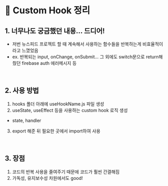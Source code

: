 # 🛴 Custom Hook 정리
## 1. 너무나도 궁금했던 내용... 드디어!
- 저번 뉴스피드 프로젝트 할 때 계속해서 사용하는 함수들을 반복하는게 비효율적이라고 느꼈었음
- ex. 반복되는 input, onChange, onSubmit... 그 외에도 switch문으로 return해줬던 firebase auth 에러메시지 등

<br />

## 2. 사용 방법
1. hooks 폴더 아래에 useHookName.js 파일 생성
2. useState, useEffect 등을 사용하는 custom hook 로직 생성
  - state, handler
3. export 해준 뒤 필요한 곳에서 import하여 사용

<br />

## 3. 장점
1. 코드의 반복 사용을 줄여주기 때문에 코드가 훨씬 간결해짐
2. 가독성, 유지보수성 차원에서도 good!